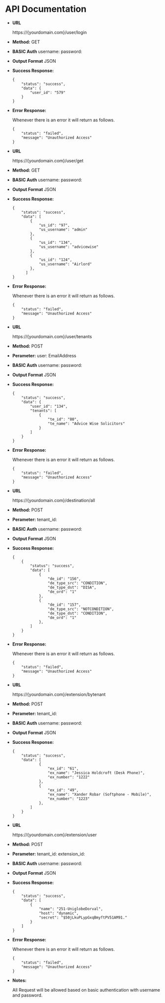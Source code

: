 # API Documentation #

* **URL**

  https://{yourdomain.com}/user/login

* **Method:**
  GET

*  **BASIC Auth**
    username:
    password:

* **Output Format**
  JSON
* **Success Response:**

      {
          "status": "success",
          "data": {
              "user_id": "579"
          }
      }
* **Error Response:**

  Whenever there is an error it will return as follows.

      {
          "status": "failed",
          "message": "Unauthorized Access"
      }


* **URL**

  https://{yourdomain.com}/user/get

* **Method:**
  GET

*  **BASIC Auth**
    username:
    password:

* **Output Format**
  JSON
* **Success Response:**

      {
          "status": "success",
          "data": [
              {
                  "us_id": "97",
                  "us_username": "admin"
              },
              {
                  "us_id": "134",
                  "us_username": "advicewise"
              },
              {
                  "us_id": "124",
                  "us_username": "Airlord"
              },
            ]
      }
* **Error Response:**

  Whenever there is an error it will return as follows.

      {
          "status": "failed",
          "message": "Unauthorized Access"
      }

* **URL**

  https://{yourdomain.com}/user/tenants

* **Method:**
  POST

* **Perameter:**
  user: EmailAddress

*  **BASIC Auth**
    username:
    password:

* **Output Format**
  JSON
* **Success Response:**

      {
          "status": "success",
          "data": {
              "user_id": "134",
              "tenants": [
                  {
                      "te_id": "80",
                      "te_name": "Advice Wise Solicitors"
                  }
              ]
          }
      }
* **Error Response:**

  Whenever there is an error it will return as follows.

      {
          "status": "failed",
          "message": "Unauthorized Access"
      }

* **URL**

  https://{yourdomain.com}/destination/all

* **Method:**
  POST

* **Perameter:**
  tenant_id:

*  **BASIC Auth**
    username:
    password:

* **Output Format**
  JSON
* **Success Response:**

      {
          {
              "status": "success",
              "data": [
                  {
                      "de_id": "156",
                      "de_type_src": "CONDITION",
                      "de_type_dst": "DISA",
                      "de_ord": "1"
                  },
                  {
                      "de_id": "157",
                      "de_type_src": "NOTCONDITION",
                      "de_type_dst": "CONDITION",
                      "de_ord": "1"
                  },
              ]
          }
      }
* **Error Response:**

  Whenever there is an error it will return as follows.

      {
          "status": "failed",
          "message": "Unauthorized Access"
      }

* **URL**

  https://{yourdomain.com}/extension/bytenant

* **Method:**
  POST

* **Perameter:**
  tenant_id:

*  **BASIC Auth**
    username:
    password:

* **Output Format**
  JSON
* **Success Response:**

      {
          "status": "success",
          "data": [
                  {
                      "ex_id": "61",
                      "ex_name": "Jessica Holdcroft (Desk Phone)",
                      "ex_number": "1222"
                  },
                  {
                      "ex_id": "49",
                      "ex_name": "Xander Robar (Softphone - Mobile)",
                      "ex_number": "1223"
                  },
              ]
          }
      }



* **URL**

  https://{yourdomain.com}/extension/user

* **Method:**
  POST

* **Perameter:**
  tenant_id:
  extension_id:

*  **BASIC Auth**
    username:
    password:

* **Output Format**
  JSON
* **Success Response:**

      {
          "status": "success",
          "data": [
              {
                  "name": "251-UniglobeDorval",
                  "host": "dynamic",
                  "secret": "$50jLkuPLypGxqBmyftPV51AM91."
              }
          ]
      }




* **Error Response:**

  Whenever there is an error it will return as follows.

      {
          "status": "failed",
          "message": "Unauthorized Access"
      }





* **Notes:**

  All Request will be allowed based on basic authentication with username and password.
